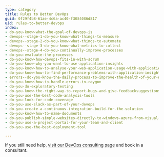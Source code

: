 ```yaml
---
type: category
title: Rules to Better DevOps
guid: 0f29f4b8-61ae-4c6a-ac40-f3084086d817
uid: rules-to-better-devops
index:
- do-you-know-what-the-goal-of-devops-is
- devops--stage-1-do-you-know-what-things-to-measure
- devops--stage-2-do-you-know-what-things-to-automate
- devops--stage-3-do-you-know-what-metrics-to-collect
- devops--stage-4-do-you-continually-improve-processes
- do-you-evaluate-the-processes
- do-you-know-how-devops-fits-in-with-scrum
- do-you-know-why-you-want-to-use-application-insights
- do-you-know-how-to-analyse-your-web-application-usage-with-application-insights
- do-you-know-how-to-find-performance-problems-with-application-insights
- errors--do-you-know-the-daily-process-to-improve-the-health-of-your-web-application
- do-you-know-how-to-handle-errors-in-raygun
- do-you-do-exploratory-testing
- do-you-know-the-right-way-to-report-bugs-and-give-feedbacksuggestions
- do-you-use-the-best-code-analysis-tools
- do-you-look-for-code-coverage
- do-you-use-slack-as-part-of-your-devops
- do-you-create-a-continuous-integration-build-for-the-solution
- do-you-know-how-to-name-documents
- do-you-publish-simple-websites-directly-to-windows-azure-from-visual-studio-online
- do-you-use-a-project-portal-for-your-team-and-client
- do-you-use-the-best-deployment-tool

---
```

<p>​If you still need help, <a href="https&#58;//www.ssw.com.au/ssw/Consulting/DevOps.aspx">​visit our DevOps consulting page​</a> ​and book in a consultant.​​​<br></p>


